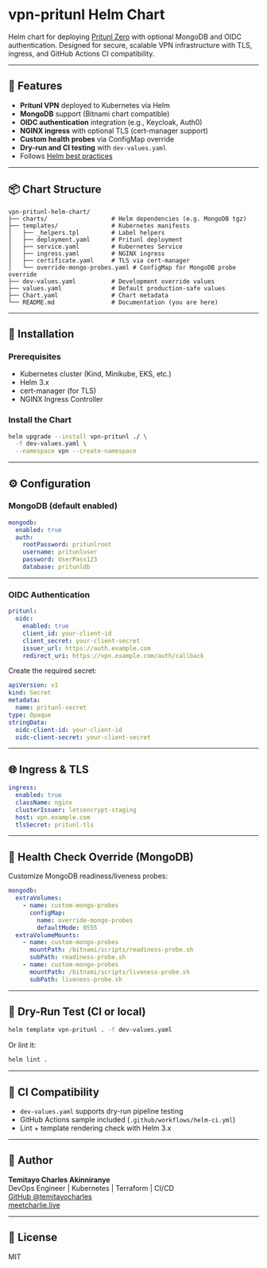 # vpn-pritunl Helm Chart

Helm chart for deploying [Pritunl Zero](https://github.com/pritunl/pritunl-zero) with optional MongoDB and OIDC authentication. Designed for secure, scalable VPN infrastructure with TLS, ingress, and GitHub Actions CI compatibility.

---

## 🚀 Features

- **Pritunl VPN** deployed to Kubernetes via Helm
- **MongoDB** support (Bitnami chart compatible)
- **OIDC authentication** integration (e.g., Keycloak, Auth0)
- **NGINX ingress** with optional TLS (cert-manager support)
- **Custom health probes** via ConfigMap override
- **Dry-run and CI testing** with `dev-values.yaml`
- Follows [Helm best practices](https://helm.sh/docs/chart_best_practices/)

---

## 📦 Chart Structure

```
vpn-pritunl-helm-chart/
├── charts/                  # Helm dependencies (e.g. MongoDB tgz)
├── templates/               # Kubernetes manifests
│   ├── _helpers.tpl         # Label helpers
│   ├── deployment.yaml      # Pritunl deployment
│   ├── service.yaml         # Kubernetes Service
│   ├── ingress.yaml         # NGINX ingress
│   ├── certificate.yaml     # TLS via cert-manager
│   └── override-mongo-probes.yaml # ConfigMap for MongoDB probe override
├── dev-values.yaml          # Development override values
├── values.yaml              # Default production-safe values
├── Chart.yaml               # Chart metadata
└── README.md                # Documentation (you are here)
```

---

## 🔧 Installation

### Prerequisites

- Kubernetes cluster (Kind, Minikube, EKS, etc.)
- Helm 3.x
- cert-manager (for TLS)
- NGINX Ingress Controller

### Install the Chart

```bash
helm upgrade --install vpn-pritunl ./ \
  -f dev-values.yaml \
  --namespace vpn --create-namespace
```

---

## ⚙️ Configuration

### MongoDB (default enabled)

```yaml
mongodb:
  enabled: true
  auth:
    rootPassword: pritunlroot
    username: pritunluser
    password: UserPass123
    database: pritunldb
```

---

### OIDC Authentication

```yaml
pritunl:
  oidc:
    enabled: true
    client_id: your-client-id
    client_secret: your-client-secret
    issuer_url: https://auth.example.com
    redirect_uri: https://vpn.example.com/auth/callback
```

Create the required secret:

```yaml
apiVersion: v1
kind: Secret
metadata:
  name: pritunl-secret
type: Opaque
stringData:
  oidc-client-id: your-client-id
  oidc-client-secret: your-client-secret
```

---

## 🌐 Ingress & TLS

```yaml
ingress:
  enabled: true
  className: nginx
  clusterIssuer: letsencrypt-staging
  host: vpn.example.com
  tlsSecret: pritunl-tls
```

---

## 🧪 Health Check Override (MongoDB)

Customize MongoDB readiness/liveness probes:

```yaml
mongodb:
  extraVolumes:
    - name: custom-mongo-probes
      configMap:
        name: override-mongo-probes
        defaultMode: 0555
  extraVolumeMounts:
    - name: custom-mongo-probes
      mountPath: /bitnami/scripts/readiness-probe.sh
      subPath: readiness-probe.sh
    - name: custom-mongo-probes
      mountPath: /bitnami/scripts/liveness-probe.sh
      subPath: liveness-probe.sh
```

---

## 🧪 Dry-Run Test (CI or local)

```bash
helm template vpn-pritunl . -f dev-values.yaml
```

Or lint it:

```bash
helm lint .
```

---

## 🧪 CI Compatibility

- `dev-values.yaml` supports dry-run pipeline testing
- GitHub Actions sample included (`.github/workflows/helm-ci.yml`)
- Lint + template rendering check with Helm 3.x

---

## 🧠 Author

**Temitayo Charles Akinniranye**  
DevOps Engineer | Kubernetes | Terraform | CI/CD  
[GitHub @temitayocharles](https://github.com/temitayocharles)  
[meetcharlie.live](https://www.meetcharlie.live)

---

## 📄 License

MIT
